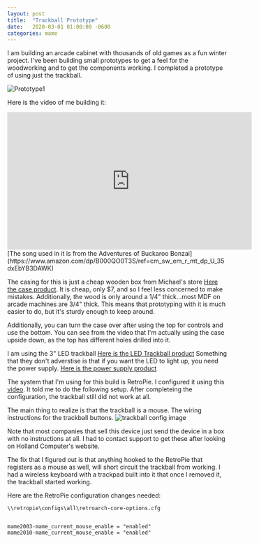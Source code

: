 ```yaml
---
layout: post
title:  "Trackball Prototype"
date:   2020-03-01 01:00:00 -0600
categories: mame
---
```


I am building an arcade cabinet with thousands of old games as a fun winter project. I've been building small prototypes to get a feel for the woodworking and to get the components working.  I completed a prototype of using just the trackball.

![Prototype1]({{site.baseurl}}/assets/img/trackball1.jpg)


Here is the video of me building it:
<iframe width="560" height="315" src="https://www.youtube.com/embed/Chl0-cEcpAM" frameborder="0" allow="accelerometer; autoplay; encrypted-media; gyroscope; picture-in-picture" allowfullscreen></iframe>
[The song used in it is from the Adventures of Buckaroo Bonzai](https://www.amazon.com/dp/B000QO0T3S/ref=cm_sw_em_r_mt_dp_U_35dxEbYB3DAWK)


The casing for this is just a cheap wooden box from Michael's store [Here the case product](https://www.michaels.com/wooden-photo-box-by-artminds/10385255.html).  It is cheap, only $7, and so I feel less concerned to make mistakes.  Additionally, the wood is only around a 1/4" thick...most MDF on arcade machines are 3/4" thick.  This means that prototyping with it is much easier to do, but it's sturdy enough to keep around.

Additionally, you can turn the case over after using the top for controls and use the bottom.  You can see from the video that I'm actually using the case upside down, as the top has different holes drilled into it.


I am using the 3" LED trackball [Here is the LED Trackball product](https://www.amazon.com/dp/B0711TKGFV/ref=cm_sw_em_r_mt_dp_U_BydxEbAH8K21W)
Something that they don't adverstise is that if you want the LED to light up, you need the power supply.  [Here is the power supply product](https://www.hollandcomputers.com/store/pc/3-inch-arcade-game-LED-trackball-power-supply-with-2-pin-molex-connector-p11329.htm)


The system that I'm using for this build is RetroPie.  I configured it using this [video](https://youtu.be/BN4_tm4jvXg).  It told me to do the following setup.  After completeing the configuration, the trackball still did not work at all.


The main thing to realize is that the trackball is a mouse.  The wiring instructions for the trackball buttons.
 ![trackball config image]({{site.baseurl}}/assets/img/trackball-config.png)


 Note that most companies that sell this device just send the device in a box with no instructions at all.  I had to contact support to get these after looking on Holland Computer's website.


 The fix that I figured out is that anything hooked to the RetroPie that registers as a mouse as well, will short circuit the trackball from working.  I had a wireless keyboard with a trackpad built into it that once I removed it, the trackball started working.


 Here are the RetroPie configuration changes needed:
```
\\retropie\configs\all\retroarch-core-options.cfg


mame2003-mame_current_mouse_enable = "enabled"
mame2010-mame_current_mouse_enable = "enabled"
```